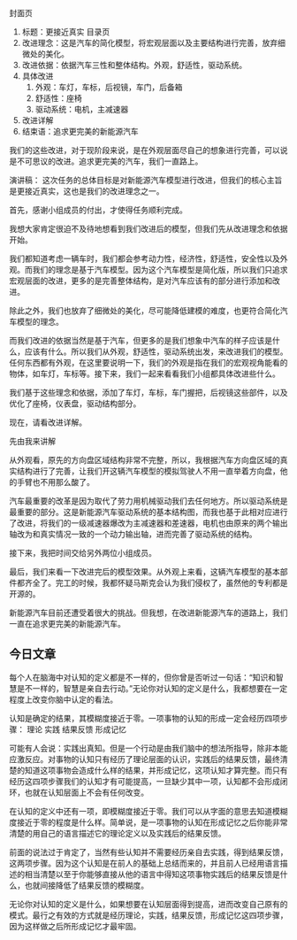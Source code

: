 
封面页
1. 标题：更接近真实
目录页
1. 改进理念：这是汽车的简化模型，将宏观层面以及主要结构进行完善，放弃细微处的美化。
2. 改进依据：依据汽车三性和整体结构。外观，舒适性，驱动系统。
3. 具体改进
	1. 外观：车灯，车标，后视镜，车门，后备箱
	2. 舒适性：座椅
	3. 驱动系统：电机，主减速器
4. 改进详解
5. 结束语：追求更完美的新能源汽车



我们的这些改进，对于现阶段来说，是在外观层面尽自己的想象进行完善，可以说是不可思议的改进。追求更完美的汽车，我们一直路上。


演讲稿：
这次任务的总体目标是对新能源汽车模型进行改进，但我们的核心主旨是更接近真实，这也是我们的改进理念之一。

首先，感谢小组成员的付出，才使得任务顺利完成。

我想大家肯定很迫不及待地想看到我们改进后的模型，但我们先从改进理念和依据开始。

我们都知道考虑一辆车时，我们都会参考动力性，经济性，舒适性，安全性以及外观。而我们的理念是基于汽车模型。因为这个汽车模型是简化版，所以我们只追求宏观层面的改进，更多的是完善整体结构，是对汽车应该有的部分进行添加和改进。

除此之外，我们也放弃了细微处的美化，尽可能降低建模的难度，也更符合简化汽车模型的理念。

而我们改进的依据当然是基于汽车，但更多的是我们想象中汽车的样子应该是什么，应该有什么。所以我们从外观，舒适性，驱动系统出发，来改进我们的模型。任何东西都有外观，在这里要说明一下，我们的外观是指在我们的宏观视角能看的物体，如车灯，车标等。接下来，我们一起来看看我们小组都具体改进些什么。

我们基于这些理念和依据，添加了车灯，车标，车门握把，后视镜这些部件，以及优化了座椅，仪表盘，驱动结构部分。

现在，请看改进详解。

先由我来讲解

从外观看，原先的方向盘区域结构非常不完整，所以，我根据汽车方向盘区域的真实结构进行了完善，让我们开这辆汽车模型的模拟驾驶人不用一直举着方向盘，他的手臂也不用那么酸了。

汽车最重要的改革是因为取代了劳力用机械驱动我们去任何地方。所以驱动系统是最重要的部分。这是新能源汽车驱动系统的基本结构图，而我也基于此相对应进行了改进，将我们的一级减速器爆改为主减速器和差速器，电机也由原来的两个输出轴改为和真实情况一致的一个动力输出轴，进而完善了驱动系统的结构。

接下来，我把时间交给另外两位小组成员。

最后，我们来看一下改进完后的模型效果。从外观上来看，这辆汽车模型的基本部件都齐全了。完工的时候，我都怀疑马斯克会认为我们侵权了，虽然他的专利都是开源的。

新能源汽车目前还遭受着很大的挑战。但我想，在改进新能源汽车的道路上，我们一直在追求更完美的新能源汽车。





## 今日文章

每个人在脑海中对认知的定义都是不一样的，但你曾是否听过一句话：“知识和智慧是不一样的，智慧是亲自去行动。”无论你对认知的定义是什么，我都想要在一定程度上改变你脑中认定的看法。

认知是确定的结果，其模糊度接近于零。一项事物的认知的形成一定会经历四项步骤：
	理论
	实践
	结果反馈
	形成记忆

可能有人会说：实践出真知。但是一个行动是由我们脑中的想法所指导，除非本能应激反应。对事物的认知只有经历了理论层面的认识，实践后的结果反馈，最终清楚的知道这项事物会造成什么样的结果，并形成记忆，这项认知才算完整。而只有经历这四项步骤我们的认知才有可能提高，一旦缺少其中一项，认知都不会形成闭环，也就在认知层面上不会有任何改变。

在认知的定义中还有一项，即模糊度接近于零。我们可以从字面的意思去知道模糊度接近于零的程度是什么样。简单说，是一项事物的认知在形成记忆之后你能非常清楚的用自己的语言描述它的理论定义以及实践后的结果反馈。

前面的说法过于肯定了，当然有些认知并不需要经历亲自去实践，得到结果反馈，这两项步骤。因为这个认知是在前人的基础上总结而来的，并且前人已经用语言描述的相当清楚以至于你能够直接从他的语言中得知这项事物实践后的结果反馈是什么，也就间接降低了结果反馈的模糊度。

无论你对认知的定义是什么，如果想要在认知层面得到提高，进而改变自己原有的模式。最行之有效的方式就是经历理论，实践，结果反馈，形成记忆这四项步骤，因为这样做之后所形成记忆才最牢固。


